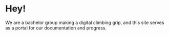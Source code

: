 # Hey!

We are a bachelor group making a digital climbing grip,
and this site serves as a portal for our documentation and progress.